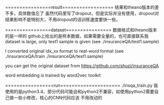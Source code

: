 
================result==================
结果和theano版本的差不多，具体数值忘了
虽然代码里写了dropout，但是实际并没有使用，dropout对结果影响不是特别大，不用dropout的话训练速度要快一些。

================dataset================
数据格式和theano版本的是一样的
github上给出的是样本数据，如果需要全量的，也可直接联系我
dataset is large, only test1 sample is given (see ./insuranceQA/test1.sample)

I converted original idx_xx format to real-word format (see ./insuranceQA/train ./insuranceQA/test1.sample)

you can get the original dataset from https://github.com/shuzi/insuranceQA

word embedding is trained by word2vec toolkit

=================run=====================
./insqa_train.py
我使用的是python3.4，部分代码可能会和python2不兼容，如使用python2需要自己做一些小修改，核心的CNN代码应该
不用改动的
